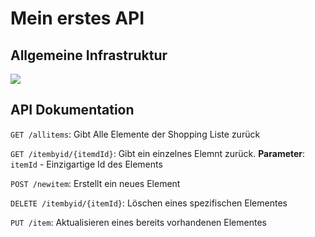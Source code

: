 # Mein erstes API

## Allgemeine Infrastruktur
![](./images/Infrastructure.png)

## API Dokumentation
`GET /allitems`: Gibt Alle Elemente der Shopping Liste zurück

`GET /itembyid/{itemdId}`: Gibt ein einzelnes Elemnt zurück.
**Parameter**: `itemId` - Einzigartige Id des Elements

`POST /newitem`: Erstellt ein neues Element

`DELETE /itembyid/{itemId}`: Löschen eines spezifischen Elementes

`PUT /item`: Aktualisieren eines bereits vorhandenen Elementes
